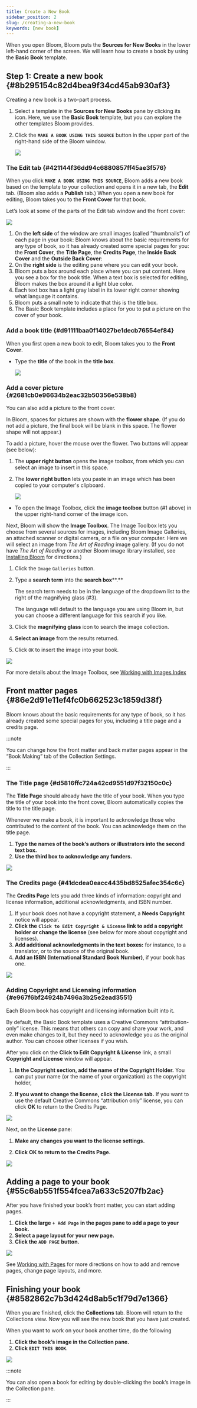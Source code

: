```yaml
---
title: Create a New Book
sidebar_position: 2
slug: /creating-a-new-book
keywords: [new book]
---
```




When you open Bloom, Bloom puts the **Sources for New Books** in the lower left-hand corner of the screen. We will learn how to create a book by using the **Basic Book** template.


## Step 1: Create a new book {#8b295154c82d4bea9f34cd45ab930af3}


Creating a new book is a two-part process.

1. Select a template in the **Sources for New Books** pane by clicking its icon. Here, we use the **Basic Book** template, but you can explore the other templates Bloom provides.
2. Click the **`MAKE A BOOK USING THIS SOURCE`** button in the upper part of the right-hand side of the Bloom window.

	![](./creating-a-new-book.1d3d93d1-da99-4b9a-b1da-519748275b10.png)


### The Edit tab {#421144f36dd94c6880857ff45ae3f576}


When you click **`MAKE A BOOK USING THIS SOURCE`**, Bloom adds a new book based on the template to your collection and opens it in a new tab, the **Edit** tab. (Bloom also adds a **Publish** tab.) When you open a new book for editing, Bloom takes you to the **Front Cover** for that book.


Let’s look at some of the parts of the Edit tab window and the front cover:


![](./creating-a-new-book.70c75e9a-81c5-498f-ba9b-f0e82fb03669.png)

1. On the **left side** of the window are small images (called ”thumbnails”) of each page in your book: Bloom knows about the basic requirements for any type of book, so it has already created some special pages for you: the **Front Cover**, the **Title Page**, the **Credits Page**, the **Inside Back Cover** and the **Outside Back Cover**:
2. On the **right side** is the editing pane where you can edit your book.
3. Bloom puts a box around each place where you can put content. Here you see a box for the book title. When a text box is selected for editing, Bloom makes the box around it a light blue color.
4. Each text box has a light gray label in its lower right corner showing what language it contains.
5. Bloom puts a small note to indicate that this is the title box.
6. The Basic Book template includes a place for you to put a picture on the cover of your book.

### Add a book title {#d91111baa0f14027be1decb76554ef84}


When you first open a new book to edit, Bloom takes you to the **Front Cover**.

- Type the **title** of the book in the **title box**.

	![](./creating-a-new-book.0ce7a7b4-222a-4ad0-ab9f-fbf67a345eaf.png)


### Add a cover picture {#2681cb0e96634b2eac32b50356e538b8}


You can also add a picture to the front cover.


In Bloom, spaces for pictures are shown with the **flower shape**. (If you do not add a picture, the final book will be blank in this space. The flower shape will not appear.)


To add a picture, hover the mouse over the flower. Two buttons will appear (see below):

1. The **upper right button** opens the image toolbox, from which you can select an image to insert in this space.
2. The **lower right button** lets you paste in an image which has been copied to your computer's clipboard.

	![](./creating-a-new-book.b75f3662-2b87-447a-9831-0acf71fdde3f.png)

- To open the Image Toolbox, click the **image toolbox** button (#1 above) in the upper right-hand corner of the image icon.

Next, Bloom will show the **Image Toolbox**. The Image Toolbox lets you choose from several sources for images, including Bloom Image Galleries, an attached scanner or digital camera, or a file on your computer. Here we will select an image from _The Art of Reading_ image gallery. (If you do not have _The Art of Reading_ or another Bloom image library installed, see [Installing Bloom](/installing-bloom-on-windows#a5ed45478c4141838da36b429cd4a600) for directions.) 

1. Click the `Image` `Galleries` button.
2. Type a **search term** into the **search box****.**

	The search term needs to be in the language of the dropdown list to the right of the magnifying glass (#3).


	The language will default to the language you are using Bloom in, but you can choose a different language for this search if you like.

3. Click the **magnifying glass** icon to search the image collection.
4. **Select an image** from the results returned.
5. Click `OK` to insert the image into your book.

![](./creating-a-new-book.05568532-9358-46eb-8d30-23ac7f35d141.png)


For more details about the Image Toolbox, see [Working with Images Index](/working-with-images) 


## Front matter pages {#86e2d91e11ef4fc0b662523c1859d38f}


Bloom knows about the basic requirements for any type of book, so it has already created some special pages for you, including a title page and a credits page. 


:::note

You can change how the front matter and back matter pages appear in the “Book Making” tab of the Collection Settings. 

:::




### The Title page {#d5816ffc724a42cd9551d97f32150c0c}


The **Title Page** should already have the title of your book. When you type the title of your book into the front cover, Bloom automatically copies the title to the title page.


Whenever we make a book, it is important to acknowledge those who contributed to the content of the book. You can acknowledge them on the title page. 

1. **Type the names of the book’s authors or illustrators into the second text box.**
2. **Use the third box to acknowledge any funders.**

![](./creating-a-new-book.91b1382e-09c5-4ff8-a50f-053a64a99438.png)


### The Credits page {#41dcdea0eacc4435bd8525afec354c6c}


The **Credits Page** lets you add three kinds of information: copyright and license information, additional acknowledgments, and ISBN number. 

1. If your book does not have a copyright statement, a **Needs Copyright** notice will appear.
2. **Click the** **`Click to Edit Copyright & License`** **link to add a copyright holder or change the license** (see below for more about copyright and licenses).
3. **Add additional acknowledgments in the text boxes:** for instance, to a translator, or to the source of the original book.
4. **Add an ISBN (International Standard Book Number)**, if your book has one.

![](./creating-a-new-book.ca5e690d-3f5c-425a-bbf7-ad1288e4b059.png)


### Adding Copyright and Licensing information {#e967f6bf24924b7496a3b25e2ead3551}


Each Bloom book has copyright and licensing information built into it. 


By default, the Basic Book template uses a Creative Commons “attribution-only” license. This means that others can copy and share your work, and even make changes to it, but they need to acknowledge you as the original author. You can choose other licenses if you wish. 


After you click on the **Click to Edit Copyright & License** link, a small **Copyright and License** window will appear. 


<div class='notion-row'>
<div class='notion-column' style={{width: 'calc((100% - (min(32px, 4vw) * 1)) * 0.375)'}}>

1. **In the Copyright section, add the name of the Copyright Holder.** You can put your name (or the name of your organization) as the copyright holder,

2. **If you want to change the license, click the** **License** **tab.** If you want to use the default Creative Commons “attribution only” license, you can click **OK** to return to the Credits Page.



</div><div className='notion-spacer'></div>

<div class='notion-column' style={{width: 'calc((100% - (min(32px, 4vw) * 1)) * 0.625)'}}>


![](./creating-a-new-book.d6ff41ca-b252-4923-842e-b9ffe1b314e2.png)


</div><div className='notion-spacer'></div>
</div>


 Next, on the **License** pane: 


<div class='notion-row'>
<div class='notion-column' style={{width: 'calc((100% - (min(32px, 4vw) * 1)) * 0.3125)'}}>

1. **Make any changes you want to the license settings.**

2. **Click** **OK** **to return to the Credits Page.**


</div><div className='notion-spacer'></div>

<div class='notion-column' style={{width: 'calc((100% - (min(32px, 4vw) * 1)) * 0.6875)'}}>


![](./creating-a-new-book.44a10f04-103a-4e83-bbfc-5ff1fb7b83a1.png)


</div><div className='notion-spacer'></div>
</div>


## Adding a page to your book {#55c6ab551f554fcea7a633c5207fb2ac}


After you have finished your book’s front matter, you can start adding pages. 

1. **Click the large** **`+ Add Page`** **in the pages pane to add a page to your book.**
2. **Select a page layout for your new page.**
3. **Click the** **`ADD PAGE`** **button.**

![](./creating-a-new-book.3ae05182-a2cf-46c1-adc3-7cc56a797ae3.png)


See [Working with Pages](/working-with-pages) for more directions on how to add and remove pages, change page layouts, and more.


## Finishing your book {#8582862c7b3d424d8ab5c1f79d7e1366}


When you are finished, click the **Collections** tab. Bloom will return to the Collections view. Now you will see the new book that you have just created.


When you want to work on your book another time, do the following

1. **Click the book’s image in the Collection pane.**
2. **Click** **`EDIT THIS BOOK`**.

![](./creating-a-new-book.824b00d5-c63a-4c8b-a3d8-e709d02579d5.png)


:::note

You can also open a book for editing by double-clicking the book’s image in the Collection pane.

:::



